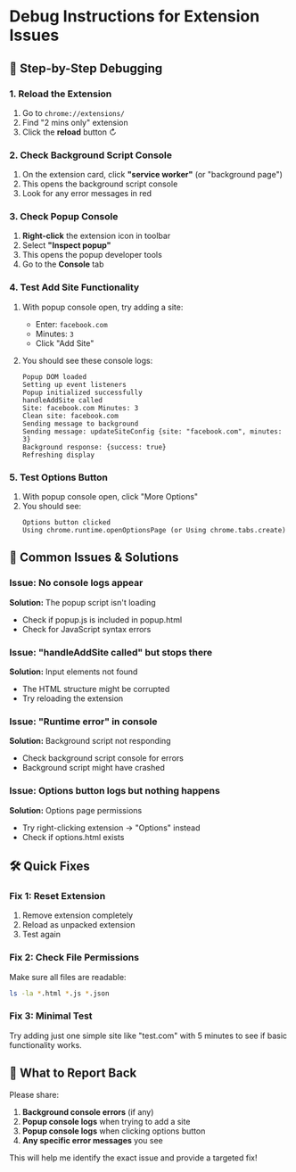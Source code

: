 # Debug Instructions for Extension Issues

## 🔧 **Step-by-Step Debugging**

### **1. Reload the Extension**
1. Go to `chrome://extensions/`
2. Find "2 mins only" extension
3. Click the **reload** button ↻

### **2. Check Background Script Console**
1. On the extension card, click **"service worker"** (or "background page")
2. This opens the background script console
3. Look for any error messages in red

### **3. Check Popup Console**
1. **Right-click** the extension icon in toolbar
2. Select **"Inspect popup"**
3. This opens the popup developer tools
4. Go to the **Console** tab

### **4. Test Add Site Functionality**
1. With popup console open, try adding a site:
   - Enter: `facebook.com`
   - Minutes: `3`
   - Click "Add Site"

2. You should see these console logs:
   ```
   Popup DOM loaded
   Setting up event listeners
   Popup initialized successfully
   handleAddSite called
   Site: facebook.com Minutes: 3
   Clean site: facebook.com
   Sending message to background
   Sending message: updateSiteConfig {site: "facebook.com", minutes: 3}
   Background response: {success: true}
   Refreshing display
   ```

### **5. Test Options Button**
1. With popup console open, click "More Options"
2. You should see:
   ```
   Options button clicked
   Using chrome.runtime.openOptionsPage (or Using chrome.tabs.create)
   ```

## 🚨 **Common Issues & Solutions**

### **Issue: No console logs appear**
**Solution:** The popup script isn't loading
- Check if popup.js is included in popup.html
- Check for JavaScript syntax errors

### **Issue: "handleAddSite called" but stops there**
**Solution:** Input elements not found
- The HTML structure might be corrupted
- Try reloading the extension

### **Issue: "Runtime error" in console**
**Solution:** Background script not responding
- Check background script console for errors
- Background script might have crashed

### **Issue: Options button logs but nothing happens**
**Solution:** Options page permissions
- Try right-clicking extension → "Options" instead
- Check if options.html exists

## 🛠️ **Quick Fixes**

### **Fix 1: Reset Extension**
1. Remove extension completely
2. Reload as unpacked extension
3. Test again

### **Fix 2: Check File Permissions**
Make sure all files are readable:
```bash
ls -la *.html *.js *.json
```

### **Fix 3: Minimal Test**
Try adding just one simple site like "test.com" with 5 minutes to see if basic functionality works.

## 📝 **What to Report Back**

Please share:
1. **Background console errors** (if any)
2. **Popup console logs** when trying to add a site
3. **Popup console logs** when clicking options button
4. **Any specific error messages** you see

This will help me identify the exact issue and provide a targeted fix!